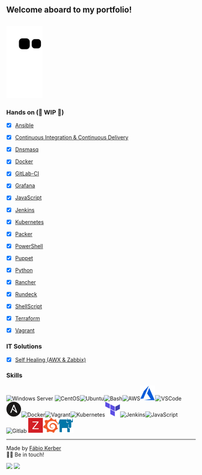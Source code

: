 Welcome aboard to my portfolio!<br>
---
![Snake animation](https://github.com/fabiokerber/fabiokerber/blob/output/github-contribution-grid-snake.svg)
---

### Hands on (🚀 WIP 🚧)

- [x] [Ansible](https://github.com/fabiokerber/Ansible)
- [x] [Continuous Integration & Continuous Delivery](https://github.com/fabiokerber/CI_CD)
- [x] [Dnsmasq](https://github.com/fabiokerber/Dnsmasq)
- [x] [Docker](https://github.com/fabiokerber/Docker)
- [x] [GitLab-CI](https://github.com/fabiokerber/GitLab-CI)
- [x] [Grafana](https://github.com/fabiokerber/Grafana)
- [x] [JavaScript](https://github.com/fabiokerber/JavaScript)
- [x] [Jenkins](https://github.com/fabiokerber/Jenkins)
- [x] [Kubernetes](https://github.com/fabiokerber/Kubernetes)
- [x] [Packer](https://github.com/fabiokerber/Packer)
- [x] [PowerShell](https://github.com/fabiokerber/PowerShell)
- [x] [Puppet](https://github.com/fabiokerber/Puppet)
- [x] [Python](https://github.com/fabiokerber/Python)
- [x] [Rancher](https://github.com/fabiokerber/Rancher)
- [x] [Rundeck](https://github.com/fabiokerber/Rundeck)
- [x] [ShellScript](https://github.com/fabiokerber/ShellScript)
- [x] [Terraform](https://github.com/fabiokerber/Terraform)
- [x] [Vagrant](https://github.com/fabiokerber/Vagrant)


### IT Solutions
- [x] [Self Healing (AWX & Zabbix)](https://github.com/fabiokerber/Vagrant/tree/main/zbx_awx_sh)


### Skills

<img src="https://cdn.jsdelivr.net/gh/devicons/devicon/icons/windows8/windows8-original.svg" alt="Windows Server" width="40" height="40"/>&nbsp;<img src="https://cdn.jsdelivr.net/gh/devicons/devicon/icons/centos/centos-original.svg" alt="CentOS" width="40" height="40"/><img src="https://cdn.jsdelivr.net/gh/devicons/devicon/icons/ubuntu/ubuntu-plain.svg" alt="Ubuntu" width="40" height="40"/><img src="https://cdn.jsdelivr.net/gh/devicons/devicon/icons/bash/bash-original.svg" alt="Bash" width="40" height="40"/><img src="https://cdn.jsdelivr.net/gh/devicons/devicon/icons/amazonwebservices/amazonwebservices-original.svg" alt="AWS" width="40" height="40"/><img src="https://github.com/fabiokerber/lab/blob/main/icons/microsoft-azure-icon.svg" alt="Azure" width="40" height="40"/><img src="https://cdn.jsdelivr.net/gh/devicons/devicon/icons/vscode/vscode-original.svg" alt="VSCode" width="40" height="40"/>&nbsp;<img src="https://github.com/fabiokerber/lab/blob/main/icons/ansible-icon.svg" alt="Ansible" width="40" height="40"/><img src="https://cdn.jsdelivr.net/gh/devicons/devicon/icons/docker/docker-original.svg" alt="Docker" width="40" height="40"/><img src="https://cdn.jsdelivr.net/gh/devicons/devicon/icons/vagrant/vagrant-original.svg" alt="Vagrant" width="40" height="40"/><img src="https://cdn.jsdelivr.net/gh/devicons/devicon/icons/kubernetes/kubernetes-plain.svg" alt="Kubernetes" width="40" height="40"/><img src="https://github.com/fabiokerber/lab/blob/main/icons/terraform-icon.svg" alt="Terraform" width="40" height="40"/><img src="https://cdn.jsdelivr.net/gh/devicons/devicon/icons/jenkins/jenkins-original.svg" alt="Jenkins" width="40" height="40"/><img src="https://cdn.jsdelivr.net/gh/devicons/devicon/icons/javascript/javascript-original.svg" alt="JavaScript" width="40" height="40"/>&nbsp;<img src="https://cdn.jsdelivr.net/gh/devicons/devicon/icons/gitlab/gitlab-original.svg" alt="Gitlab" width="40" height="40"/>&nbsp;<img src="https://github.com/fabiokerber/lab/blob/main/icons/zabbix-icon.svg" alt="Zabbix" width="40" height="40"/><img src="https://github.com/fabiokerber/lab/blob/main/icons/grafana-icon.svg" alt="Grafana" width="40" height="40"/><img src="https://github.com/fabiokerber/lab/blob/main/icons/rancher-icon.svg" alt="Rancher" width="40" height="40"/>

---
Made by [Fábio Kerber](https://www.linkedin.com/in/fabiokerber/)<br> 
👋🏽 Be in touch!

<div>
<a href = "mailto:fabio.kerber@gmail.com"><img src="https://img.shields.io/badge/Gmail-D14836?style=for-the-badge&logo=gmail&logoColor=white" target="_blank"></a>
<a href="https://www.linkedin.com/in/fabiokerber/" target="_blank"><img src="https://img.shields.io/badge/-LinkedIn-%230077B5?style=for-the-badge&logo=linkedin&logoColor=white" target="_blank"></a>   
</div>
